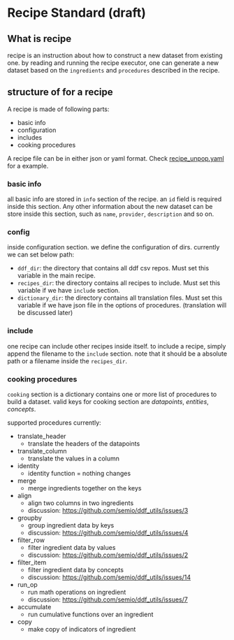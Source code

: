 # Recipe Standard (draft)

## What is recipe

recipe is an instruction about how to construct a new dataset from existing one.
by reading and running the recipe executor, one can generate a new dataset based
on the `ingredients` and `procedures` described in the recipe.

## structure of for a recipe

A recipe is made of following parts:

- basic info
- configuration
- includes
- cooking procedures

A recipe file can be in either json or yaml format. Check
[recipe_unpop.yaml](https://github.com/semio/ddf--gapminder--systema_globalis/blob/feature/autogenerated/etl/recipes/recipe_unpop.yaml) for a example.

### basic info

all basic info are stored in `info` section of the recipe. an `id` field is
required inside this section. Any other information about the new dataset can be
store inside this section, such as `name`, `provider`, `description` and so on.

### config

inside configuration section. we define the configuration of dirs. currently we
can set below path:

- `ddf_dir`: the directory that contains all ddf csv repos. Must set this
variable in the main recipe.
- `recipes_dir`: the directory contains all recipes to include. Must set this 
variable if we have `include` section.
- `dictionary_dir`: the directory contains all translation files. Must set this
variable if we have json file in the options of procedures. (translation
will be discussed later)

### include

one recipe can include other recipes inside itself. to include a recipe, simply
append the filename to the `include` section. note that it should be a absolute
path or a filename inside the `recipes_dir`.

### cooking procedures

`cooking` section is a dictionary contains one or more list of procedures to
build a dataset. valid keys for cooking section are _datapoints_, _entities_,
_concepts_.

supported procedures currently:

- translate_header
    - translate the headers of the datapoints
- translate_column
    - translate the values in a column
- identity
    - identity function = nothing changes
- merge
    - merge ingredients together on the keys
- align
    - align two columns in two ingredients
    - discussion: https://github.com/semio/ddf_utils/issues/3
- groupby
    - group ingredient data by keys
    - discussion: https://github.com/semio/ddf_utils/issues/4
- filter_row
    - filter ingredient data by values
    - discussion: https://github.com/semio/ddf_utils/issues/2
- filter_item
    - filter ingredient data by concepts
    - discussion: https://github.com/semio/ddf_utils/issues/14
- run_op
    - run math operations on ingredient
    - discussion: https://github.com/semio/ddf_utils/issues/7
- accumulate
    - run cumulative functions over an ingredient
- copy
    - make copy of indicators of ingredient
